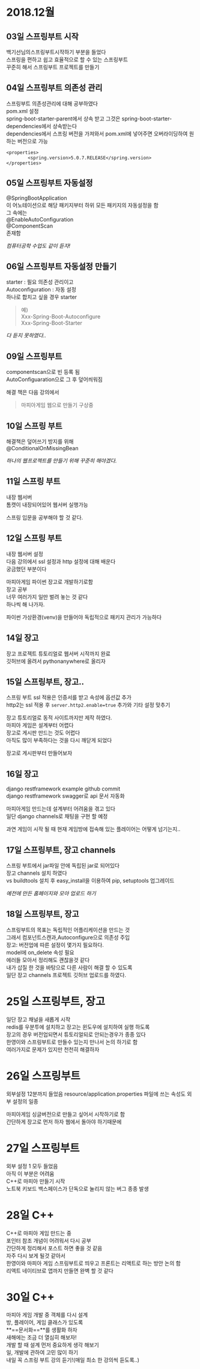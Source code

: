 # 2018.12월
## 03일 스프링부트 시작
백기선님의스프링부트시작하기 부분을 들었다  
스프링을 편하고 쉽고 효율적으로 할 수 있는 스프링부트  
꾸준히 해서 스프링부트 프로젝트를 만들기  

## 04일 스프링부트 의존성 관리
스프링부트 의존성관리에 대해 공부하였다  
pom.xml 설정  
spring-boot-starter-parent에서 상속 받고 그것은 spring-boot-starter-dependencies에서 상속받는다  
dependencies에서 스프링 버전을 가져와서 pom.xml에 넣어주면 오버라이딩하여 원하는 버전으로 가능  
```
<properties>
		<spring.version>5.0.7.RELEASE</spring.version>
</properties>
```

## 05일 스프링부트 자동설정
@SpringBootApplication  
이 어노테이션으로 해당 패키지부터 하위 모든 패키지의 자동설정을 함  
그 속에는  
@EnableAutoConfiguration  
@ComponentScan  
존재함

*컴퓨터공학 수업도 같이 듣자!*

## 06일 스프링부트 자동설정 만들기
starter : 필요 의존성 관리이고  
Autoconfiguration : 자동 설정  
하나로 합치고 싶을 경우 starter
> 예)  
Xxx-Spring-Boot-Autoconfigure  
Xxx-Spring-Boot-Starter  

*다 듣지 못하였다..*  

## 09일 스프링부트

componentscan으로 빈 등록 됨  
AutoConfiguaration으로 그 후 덮어씌워짐  

해결 책은 다음 강의에서  

> 마피아게임 웹으로 만들기 구상중

## 10일 스프링 부트
해결책은 덮어쓰기 방지를 위해  
@ConditionalOnMissingBean  

*하나의 웹프로젝트를 만들기 위해 꾸준히 해야겠다.*

## 11일 스프링 부트  
내장 웹서버  
톰캣이 내장되어있어 웹서버 실행가능  

스프링 입문을 공부해야 할 것 같다.  

## 12일 스프링 부트
내장 웹서버 설정  
다음 강의에서 ssl 설정과 http 설정에 대해 배운다  
궁금했던 부분이다  

마피아게임 파이썬 장고로 개발하기로함  
장고 공부  
너무 여러가지 일만 벌려 놓는 것 같다  
하나씩 해 나가자.  

파이썬 가상환경(venv)을 만들어야 독립적으로 패키지 관리가 가능하다  

## 14일 장고
장고 프로젝트 튜토리얼로 웹서버 시작까지 완료  
깃허브에 올려서 pythonanywhere로 올리자  

## 15일 스프링부트, 장고..
스프링 부트 ssl 적용은 인증서를 받고 속성에 옵션값 추가  
http2는 ssl 적용 후 `server.http2.enable=true` 추가와 기타 설정 맞추기  

장고 튜토리얼로 동적 사이트까지만 제작 하였다.  
마피아 게임은 설계부터 어렵다  
장고로 게시판 만드는 것도 어렵다  
아직도 많이 부족하다는 것을 다시 깨닫게 되었다  

장고로 게시판부터 만들어보자  

## 16일 장고
django restframework example github commit  
django restframework swagger로 api 문서 자동화  

마피아게임 만드는데 설계부터 어려움을 겪고 있다  
일단 django channels로 채팅을 구현 할 예정  

과연 게임이 시작 될 때 현재 게임방에 접속해 있는 플레이어는 어떻게 넘기는지..  

## 17일 스프링부트, 장고 channels
스프링 부트에서 jar파일 안에 독립된 jar로 되어있다  
장고 channels 설치 하였다  
vs buildtools 설치 후 easy_install을 이용하여 pip, setuptools 업그레이드  

*예전에 만든 홈페이지와 모아 업로드 하기*

## 18일 스프링부트, 장고
스프링부트의 목표는 독립적인 어플리케이션을 만드는 것  
그래서 컴포넌트스캔과,Autoconfigure으로 의존성 주입  
장고: 버전업에 따른 설정이 몇가지 필요하다.  
model에 on_delete 속성 필요  
에러들 모아서 정리해도 괜찮을것 같다  
내가 삽질 한 것을 바탕으로 다른 사람이 해결 할 수 있도록  
일단 장고 channels 프로젝트 깃허브 업로드를 하였다.  

# 25일 스프링부트, 장고
일단 장고 채널을 새롭게 시작  
redis를 우분투에 설치하고 장고는 윈도우에 설치하여 실행 하도록  
장고의 경우 버전업되면서 튜토리얼되로 안되는경우가 종종 있다  
한영이와 스프링부트로 만들수 있는지 만나서 논의 하기로 함  
여러가지로 문제가 있지만 천천히 해결하자  

# 26일 스프링부트
외부설정 12분까지 들었음 
resource/application.properties 파일에 쓰는 속성도 외부 설정의 일종  

마피아게임 싱글버전으로 만들고 싶어서 시작하기로 함  
간단하게 장고로 먼저 하자 웹에서 돌아야 하기때문에  

# 27일 스프링부트
외부 설정 1 모두 들었음  
아직 이 부분은 어려움  
C++로 마피아 만들기 시작  
노트북 키보드 백스페이스가 단독으로 눌리지 않는 버그 종종 발생  

# 28일 C++
C++로 마피아 게임 만드는 중  
포인터 참조 개념이 어려워서 다시 공부  
간단하게 정리해서 포스트 하면 좋을 것 같음  
자주 다시 보게 될것 같아서  
한영이와 마피아 게임 스프링부트로 띄우고 프론트는 리액트로 하는 방안 논의 함  
리액트 네이티브로 앱까지 만들면 완벽  할 것 같다  

# 30일 C++
마피아 게임 개발 중 객체를 다시 설계  
방, 플레이어, 게임 클래스가 있도록  
**==문서화==**를 생활화 하자  
새해에는 조금 더 열심히 해보자!  
개발 할 때 설계 먼저 중요하게 생각 해보기  
일, 개발에 관하여 고민 많이 하기  
내일 꼭 스프링 부트 강의 듣기!(매일 최소 한 강의씩 듣도록..)
